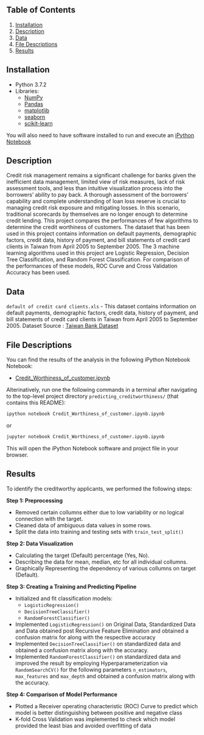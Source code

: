 ##  Table of Contents
1. [Installation](#Installation)
2. [Description](#Description)
3. [Data](#Data)
4. [File Descriptions](#File-Descriptions)
5. [Results](#Results)

## Installation
- Python 3.7.2
- Libraries: 
  - [NumPy](http://www.numpy.org/)
  - [Pandas](http://pandas.pydata.org)
  - [matplotlib](http://matplotlib.org/)
  - [seaborn](https://seaborn.pydata.org/)
  - [scikit-learn](http://scikit-learn.org/stable/)

You will also need to have software installed to run and execute an [iPython Notebook](http://ipython.org/notebook.html)

## Description
Credit risk management remains a significant challenge for banks given the inefficient data management, limited view of risk measures, lack of risk assessment tools, and less than intuitive visualization process into the borrowers’ ability to pay back. A thorough assessment of the borrowers’ capability and complete understanding of loan loss reserve is crucial to managing credit risk exposure and mitigating losses. In this scenario, traditional scorecards by themselves are no longer enough to determine credit lending.
This project compares the performances of few algorithms to determine the credit worthiness of customers. The dataset that has been used in this project contains information on default payments, demographic factors, credit data, history of payment, and bill statements of credit card clients in Taiwan from April 2005 to September 2005. The 3 machine learning algorithms used in this project are Logistic Regression, Decision Tree Classification, and Random Forest Classification. For comparison of the performances of these models, ROC Curve and Cross Validation Accuracy has been used.

## Data 
`default of credit card clients.xls` - This dataset contains information on default payments, demographic factors, credit data, history of payment, and bill statements of credit card clients in Taiwan from April 2005 to September 2005.
Dataset Source : [Taiwan Bank Dataset](https://archive.ics.uci.edu/ml/datasets/default+of+credit+card+clients)


## File Descriptions

You can find the results of the analysis in the following iPython Notebook Notebook:
* [Credit_Worthiness_of_customer.ipynb](https://github.com/pranjal0207/credit-worthiness-of-customer/blob/master/Credit_Worthiness_of_customer.ipynb)

Alterinatively, run one the following commands in a terminal after navigating to the top-level project directory `predicting_creditworthiness/` (that contains this README):

```bash
ipython notebook Credit_Worthiness_of_customer.ipynb.ipynb
```  
or
```bash
jupyter notebook Credit_Worthiness_of_customer.ipynb.ipynb
```

This will open the iPython Notebook software and project file in your browser.

## Results

To identify the creditworthy applicants, we performed the following steps:

  **Step 1: Preprocessing**
  - Removed certain collumns either due to low variability or no logical connection with the target.
  - Cleaned data of ambiguous data values in some rows.
  - Split the data into training and testing sets with `train_test_split()` 
  
  **Step 2: Data Visualization**
  - Calculating the target (Default) percentage (Yes, No).
  - Describing the data for mean, median, etc for all individual collumns.
  - Graphically Representing the dependency of various collumns on target (Default).

  **Step 3: Creating a Training and Predicting Pipeline**
  - Initialized and fit classification models:
    - `LogisticRegression()`
    - `DecisionTreeClassifier()`
    - `RandomForestClassifier()`
  - Implemented `LogisticRegression()` on Original Data, Standardized Data and Data obtained post Recursive Feature Elimination and obtained a confusion matrix for along with the respective accuracy
  - Implemented `DecisionTreeClassifier()` on standardized data and obtained a confusion matrix along with the accuracy.  
  - Implemented `RandomForestClassifier()` on standardized data and improved the result by employing Hyperparameterization via `RandomSearchCV()` for the following parameters `n_estimators`, `max_features` and `max_depth` and obtained a confusion matrix along with the accuracy.
  
  **Step 4: Comparison of Model Performance**
  - Plotted a Receiver operating characteristic (ROC) Curve to predict which model is better distinguishing between positive and negative class  
  - K-fold Cross Validation was implemented to check which model provided the least bias and avoided overfitting of data
